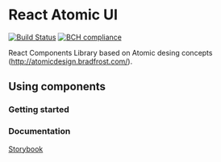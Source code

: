 # React Atomic UI 

[![Build Status](https://travis-ci.org/neolitik-ecosystem/react-atomic-ui.svg?branch=master)](https://travis-ci.org/react-neolitik/atomic-ui)
[![BCH compliance](https://bettercodehub.com/edge/badge/neolitik-ecosystem/react-atomic-ui?branch=master)](https://bettercodehub.com/)

React Components Library based on Atomic desing concepts (http://atomicdesign.bradfrost.com/).

## Using components

### Getting started

### Documentation

[Storybook](neolitik-ecosystem.github.io/react-atomic-ui/)